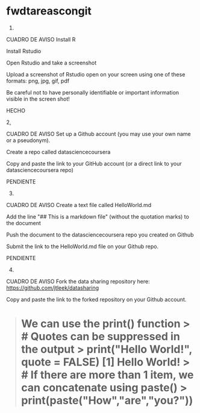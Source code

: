 # fwdtareascongit

1.

CUADRO DE AVISO
Install R 

Install Rstudio

Open Rstudio and take a screenshot

Upload a screenshot of Rstudio open on your screen using one of these formats: png, jpg, gif, pdf

 Be careful not to have personally identifiable or important information visible in the screen shot!

HECHO


2,

CUADRO DE AVISO
Set up a Github account (you may use your own name or a pseudonym).

Create a repo called datasciencecoursera

Copy and paste the link to your GitHub account (or a direct link to your datasciencecoursera repo)

PENDIENTE


3.

CUADRO DE AVISO
Create a text file called HelloWorld.md

Add the line "## This is a markdown file" (without the quotation marks) to the document

Push the document to the datasciencecoursera repo you created on Github

Submit the link to the HelloWorld.md file on your Github repo.



PENDIENTE


4.

CUADRO DE AVISO
Fork the data sharing repository here: https://github.com/jtleek/datasharing

Copy and paste the link to the forked repository on your Github account.

> # We can use the print() function > # Quotes can be suppressed in the output > print("Hello World!", quote = FALSE) [1] Hello World! > # If there are more than 1 item, we can concatenate using paste() > print(paste("How","are","you?"))
